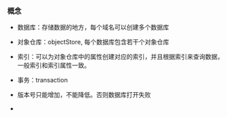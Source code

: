 ### 概念

- 数据库：存储数据的地方，每个域名可以创建多个数据库
- 对象仓库：objectStore, 每个数据库包含若干个对象仓库
- 索引：可以为对象仓库中的属性创建对应的索引，并且根据索引来查询数据，一般索引和索引属性一致。
- 事务：transaction



- 版本号只能增加，不能降低。否则数据库打开失败
- 